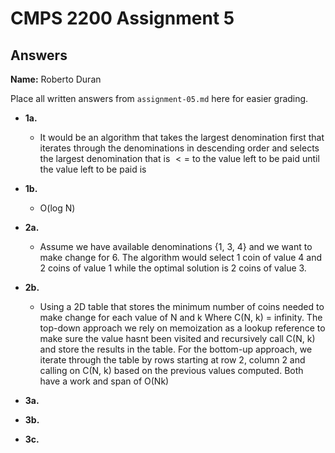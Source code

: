 # CMPS 2200 Assignment 5
## Answers

**Name:** Roberto Duran


Place all written answers from `assignment-05.md` here for easier grading.





- **1a.**
    - It would be an algorithm that takes the largest denomination first that iterates through the denominations in descending order and selects the largest denomination that is $<=$ to the value left to be paid until the value left to be paid is



- **1b.**
    - O(log N)



- **2a.**
    - Assume we have available denominations {1, 3, 4} and we want to make change for 6. The algorithm would select 1 coin of value 4 and 2 coins of value 1 while the optimal solution is 2 coins of value 3.

- **2b.**
    - Using a 2D table that stores the minimum number of coins needed to make change for each value of N and k Where C(N, k) = infinity. The top-down approach we rely on memoization as a lookup reference to make sure the value hasnt been visited and recursively call C(N, k) and store the results in the table. For the bottom-up approach, we iterate through the table by rows starting at row 2, column 2 and calling on C(N, k) based on the previous values computed. Both have a work and span of O(Nk)



- **3a.**






- **3b.**






- **3c.**



